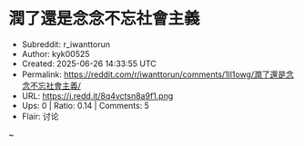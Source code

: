 # 潤了還是念念不忘社會主義

- Subreddit: r_iwanttorun
- Author: kyk00525
- Created: 2025-06-26 14:33:55 UTC
- Permalink: https://reddit.com/r/iwanttorun/comments/1ll1owg/潤了還是念念不忘社會主義/
- URL: https://i.redd.it/8q4vctsn8a9f1.png
- Ups: 0 | Ratio: 0.14 | Comments: 5
- Flair: 讨论


~


